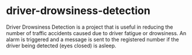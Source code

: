 # driver-drowsiness-detection
Driver Drowsiness Detection is a project that is useful in reducing the number of traffic accidents caused due to driver fatigue or drowsiness. An alarm is triggered and a message is sent to the registered number if the driver being detected (eyes closed) is asleep.
